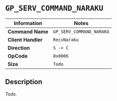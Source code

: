 # `GP_SERV_COMMAND_NARAKU`

| Information               | Notes |
|---                        |---    |
| **Command Name**          | `GP_SERV_COMMAND_NARAKU` |
| **Client Handler**        | `RecvNaraku` |
| **Direction**             | `S -> C` |
| **OpCode**                | `0x0006` |
| **Size**                  | `Todo` |

## Description

_Todo._
